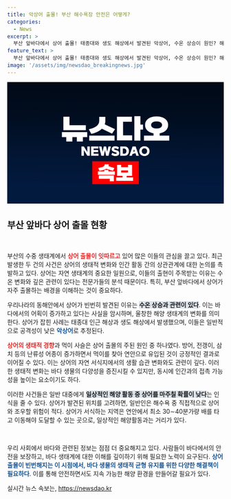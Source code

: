 ```yaml
---
title: 악상어 출몰! 부산 해수욕장 안전은 어떻게?
categories:
  - News
excerpt: >
  부산 앞바다에서 상어 출몰! 태종대와 생도 해상에서 발견된 악상어, 수온 상승이 원인? 해수욕 중 마주칠 확률은 낮지만, 이번 여름 바다에서의 긴장감을 더할 소식이다. 클릭해 자세히 알아보세요!
feature_text: >
  부산 앞바다에서 상어 출몰! 태종대와 생도 해상에서 발견된 악상어, 수온 상승이 원인? 해수욕 중 마주칠 확률은 낮지만, 이번 여름 바다에서의 긴장감을 더할 소식이다. 클릭해 자세히 알아보세요!
image: '/assets/img/newsdao_breakingnews.jpg'
---
```


<p><img src="/assets/img/newsdao_breakingnews.jpg" alt="ranknews 속보" /></p>

<h2 data-ke-size="size26">부산 앞바다 상어 출몰 현황</h2>

<p data-ke-size="size16">&nbsp;</p> 

<p>부산의 수중 생태계에서 <b><span style="color: #ee2323;">상어 출몰이 잇따르고</span></b> 있어 많은 이들의 관심을 끌고 있다. 최근 발생한 두 건의 사건은 상어의 생태적 변화와 인간 활동 간의 상관관계에 대한 논의를 촉발하고 있다. 상어는 자연 생태계의 중요한 일원으로, 이들의 출현이 주목받는 이유는 수온 변화와 깊은 관련이 있다는 전문가들의 분석 때문이다. 특히, 부산 앞바다에서 상어가 자주 출몰하는 배경을 이해하는 것이 중요하다.</p>

<p>우리나라의 동해안에서 상어가 빈번히 발견된 이유는 <b><span style="background-color: #21538527;">수온 상승과 관련이 있다</span></b>. 이는 바다에서의 어획이 증가하고 있다는 사실을 암시하며, 울창한 해양 생태계의 변화를 의미한다. 상어가 잡힌 사례는 태종대 인근 해상과 생도 해상에서 발생했으며, 이들은 일반적으로 공격성이 낮은 <b><span style="color: #1a5490;">악상어</span></b>로 추정된다.</p>

<p><b><span style="color: #ee2323;">상어의 생태적 경향</span></b>과 먹이 사슬은 상어 출몰의 주된 원인 중 하나였다. 방어, 전갱이, 삼치 등의 난류성 어종이 증가하면서 먹이를 찾아 연안으로 유입된 것이 긍정적인 결과로 이어질 수 있다. 이는 상어의 자연 서식지에서의 생활 습관 변화와도 관련이 깊다. 이러한 생태적 변화는 바다 생물의 다양성을 증진시킬 수 있지만, 동시에 인간과의 접촉 가능성을 높이는 요소이기도 하다.</p>

<p>이러한 사건들은 일반 대중에게 <b><span style="background-color: #21538527;">일상적인 해양 활동 중 상어를 마주칠 확률이 낮다</span></b>는 인식을 줄 수 있다. 상어가 발견된 위치를 고려하면, 일반인은 해수욕 중 직접적으로 상어와 조우할 위험이 적다. 상어가 서식하는 지역은 연안에서 최소 30∼40분가량 배를 타고 이동해야 도달할 수 있는 곳으로, 일상적인 해양활동과는 거리가 있다.</p>

<p data-ke-size="size16">&nbsp;</p>

<p>우리 사회에서 바다와 관련된 정보는 점점 더 중요해지고 있다. 사람들이 바다에서의 안전을 보장하고, 바다 생태계에 대한 이해를 깊이하기 위해 필요한 노력이 요구된다. <b><span style="color: #1a5490;">상어 출몰이 빈번해지는 이 시점에서, 바다 생물의 생태적 균형 유지를 위한 다양한 해결책이 필요하다</span></b>. 이를 통해 안전하면서도 지속 가능한 해양 환경을 만들어갈 필요가 있다.</p>
실시간 뉴스 속보는, <a href="https://newsdao.kr" rel="dofollow">https://newsdao.kr</a>


